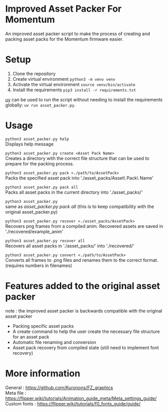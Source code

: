 # Improved Asset Packer For Momentum
An improved asset packer script to make the process of creating and packing asset packs for the Momentum firmware easier.

# Setup

1. Clone the repository
2. Create virtual environment `python3 -m venv venv`
3. Activate the virtual environment `source venv/bin/activate`
4. Install the requirements `pip3 install -r requirements.txt`

[uv](https://docs.astral.sh/uv/) can be used to run the script without needing to install the requirements globally: `uv run asset_packer.py`.

# Usage

```python3 asset_packer.py help```<br>
Displays help message

```python3 asset_packer.py create <Asset Pack Name>```<br>
Creates a directory with the correct file structure that can be used to prepare for the packing process.

```python3 asset_packer.py pack <./path/to/AssetPack>```<br>
Packs the specified asset pack into './asset_packs/Asset\ Pack\ Name'

```python3 asset_packer.py pack all```<br>
Packs all asset packs in the current directory into './asset_packs/'

```python3 asset_packer.py```<br>
same as *asset_packer.py pack all* (this is to keep compatibility with the original asset_packer.py)

```python3 asset_packer.py recover <./asset_packs/AssetPack>```<br>
    Recovers png frames from a compiled anim. Recovered assets are saved in './recovered/example_anim'

```python3 asset_packer.py recover all```<br>
    Recovers all asset packs in './asset_packs/' into './recovered/'


```python3 asset_packer.py convert <./path/to/AssetPack>```<br>
Converts all frames to .png files and renames them to the correct format. (requires numbers in filenames)


# Features added to the original asset packer
note : the improved asset packer is backwards compatible with the original asset packer
- Packing specific asset packs
- A create command to help the user create the necessary file structure for an asset pack
- Automatic file renaming and conversion
- Asset pack recovery from compiled state (still need to implement font recovery)

# More information
General : https://github.com/Kuronons/FZ_graphics <br>
Meta file : https://flipper.wiki/tutorials/Animation_guide_meta/Meta_settings_guide/ <br>
Custom fonts : https://flipper.wiki/tutorials/f0_fonts_guide/guide/ <br>
